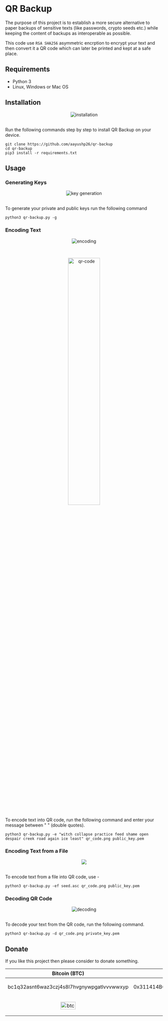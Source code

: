# QR Backup
The purpose of this project is to establish a more secure alternative to paper backups of sensitive texts (like passwords, crypto seeds etc.) while keeping the content of backups as interoperable as possible.

This code use `RSA SHA256` asymmetric encrption to encrypt your text and then convert it a QR code which can later be printed and kept at a safe place.

## Requirements
- Python 3
- Linux, Windows or Mac OS

## Installation
<p align="center"><img alt="installation" src="https://user-images.githubusercontent.com/59290767/128222774-cbf3601c-d85f-4d51-9f63-41d107b5127d.png"></p><br>
Run the following commands step by step to install QR Backup on your device.

```shell
git clone https://github.com/aayushp26/qr-backup
cd qr-backup
pip3 install -r requirements.txt
```

## Usage

### Generating Keys
<p align="center"><img alt="key generation" src="https://user-images.githubusercontent.com/59290767/128384004-b618cbdf-9c6c-49b4-ba2e-f635cff58777.png"></p><br>
To generate your private and public keys run the following command

```shell
python3 qr-backup.py -g
```

### Encoding Text
<p align="center"><img alt="encoding" src="https://user-images.githubusercontent.com/59290767/128384043-cf9b5990-1e6f-42a5-8f58-c14add4f14f0.png"></p><br>
<p align="center"><img alt="qr-code" src="https://user-images.githubusercontent.com/59290767/128384056-8301c68f-1091-4a44-8f81-134a1ceaaaad.png" width="45%"></p><br>
To encode text into QR code, run the following command and enter your message between " " (double quotes).

```shell
python3 qr-backup.py -e "witch collapse practice feed shame open despair creek road again ice least" qr_code.png public_key.pem
```
### Encoding Text from a File
<p align="center"><img src="https://user-images.githubusercontent.com/59290767/128536863-100a8086-01f4-4980-984a-e9abd870f1a5.png"></p><br>
To encode text from a file into QR code, use -

```shell
python3 qr-backup.py -ef seed.asc qr_code.png public_key.pem
```

### Decoding QR Code
<p align="center"><img alt="decoding" src="https://user-images.githubusercontent.com/59290767/128384104-1a58e1d4-d33b-4ec3-a81a-1aa5b4e0fa1e.png"></p><br>
To decode your text from the QR code, run the following command.

```shell
python3 qr-backup.py -d qr_code.png private_key.pem
```

## Donate
If you like this project then please consider to donate something.

| Bitcoin (BTC) | Ethereum (ETH) |
| --------- | ------------------- |
| <p align="center">bc1q32asnt6waz3czj4s8l7hvgnywpgatlvvvwwxyp</p> | <p align="center">0x311414BC8880BaEe435A59bdF7fdC632c3f6B8b1</p> |
| <p align="center"><img alt="btc" src="https://user-images.githubusercontent.com/59290767/128230575-0041db1a-c85a-438b-9374-ca5c96dda99c.jpg" width="35%"></p> | <p align="center"><img alt="eth" src="https://user-images.githubusercontent.com/59290767/128230627-0f5613b9-0f72-4d3d-9cd2-93a1ac5516e9.jpg" width="35%"></p> |
